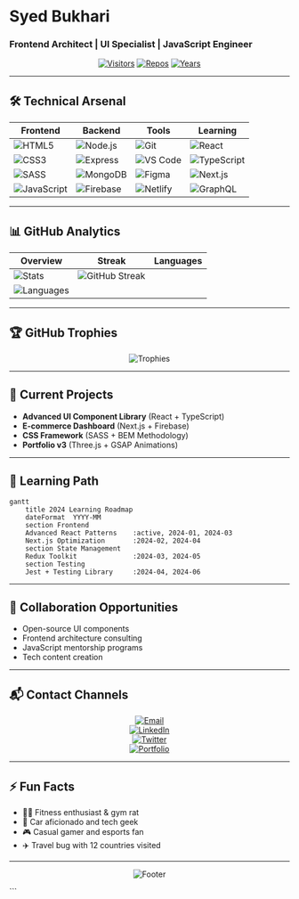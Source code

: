 # Syed Bukhari
### Frontend Architect | UI Specialist | JavaScript Engineer

<div align="center">
  
[![Visitors](https://komarev.com/ghpvc/?username=SyedBukhari2013646&label=PROFILE+VIEWS&color=blueviolet&style=flat-square)](https://github.com/SyedBukhari2013646)
[![Repos](https://badges.pufler.dev/repos/SyedBukhari2013646?color=blue&style=flat-square)](https://github.com/SyedBukhari2013646?tab=repositories)
[![Years](https://badges.pufler.dev/years/SyedBukhari2013646?color=blue&style=flat-square)](https://github.com/SyedBukhari2013646)
  
</div>

---

## 🛠️ Technical Arsenal
<div align="center">

| **Frontend** | **Backend** | **Tools** | **Learning** |
|-------------|------------|----------|-------------|
| ![HTML5](https://img.shields.io/badge/-HTML5-E34F26?style=for-the-badge&logo=html5&logoColor=white) | ![Node.js](https://img.shields.io/badge/-Node.js-339933?style=for-the-badge&logo=node.js&logoColor=white) | ![Git](https://img.shields.io/badge/-Git-F05032?style=for-the-badge&logo=git&logoColor=white) | ![React](https://img.shields.io/badge/-React-20232A?style=for-the-badge&logo=react&logoColor=61DAFB) |
| ![CSS3](https://img.shields.io/badge/-CSS3-1572B6?style=for-the-badge&logo=css3&logoColor=white) | ![Express](https://img.shields.io/badge/-Express-000000?style=for-the-badge&logo=express&logoColor=white) | ![VS Code](https://img.shields.io/badge/-VS_Code-007ACC?style=for-the-badge&logo=visual-studio-code&logoColor=white) | ![TypeScript](https://img.shields.io/badge/-TypeScript-3178C6?style=for-the-badge&logo=typescript&logoColor=white) |
| ![SASS](https://img.shields.io/badge/-SASS-CC6699?style=for-the-badge&logo=sass&logoColor=white) | ![MongoDB](https://img.shields.io/badge/-MongoDB-47A248?style=for-the-badge&logo=mongodb&logoColor=white) | ![Figma](https://img.shields.io/badge/-Figma-F24E1E?style=for-the-badge&logo=figma&logoColor=white) | ![Next.js](https://img.shields.io/badge/-Next.js-000000?style=for-the-badge&logo=next.js&logoColor=white) |
| ![JavaScript](https://img.shields.io/badge/-JavaScript-F7DF1E?style=for-the-badge&logo=javascript&logoColor=black) | ![Firebase](https://img.shields.io/badge/-Firebase-FFCA28?style=for-the-badge&logo=firebase&logoColor=black) | ![Netlify](https://img.shields.io/badge/-Netlify-00C7B7?style=for-the-badge&logo=netlify&logoColor=white) | ![GraphQL](https://img.shields.io/badge/-GraphQL-E10098?style=for-the-badge&logo=graphql&logoColor=white) |

</div>

---

## 📊 GitHub Analytics
<div align="center">
  
| **Overview** | **Streak** | **Languages** |
|--------------|-----------|--------------|
| ![Stats](https://github-readme-stats.vercel.app/api?username=SyedBukhari2013646&show_icons=true&theme=radical&hide_border=true&include_all_commits=true) | ![GitHub Streak](https://streak-stats.demolab.com/?user=SyedBukhari2013646&theme=radical&hide_border=true)
 | ![Languages](https://github-readme-stats.vercel.app/api/top-langs/?username=SyedBukhari2013646&layout=compact&theme=radical&hide_border=true) |
  
</div>

---

## 🏆 GitHub Trophies
<div align="center">
  
![Trophies](https://github-profile-trophy.vercel.app/?username=SyedBukhari2013646&theme=radical&no-bg=true&no-frame=true&column=7&margin-w=15&margin-h=15)

</div>

---

## 🚀 Current Projects
- **Advanced UI Component Library** (React + TypeScript)  
- **E-commerce Dashboard** (Next.js + Firebase)  
- **CSS Framework** (SASS + BEM Methodology)  
- **Portfolio v3** (Three.js + GSAP Animations)  

---

## 🌱 Learning Path
```mermaid
gantt
    title 2024 Learning Roadmap
    dateFormat  YYYY-MM
    section Frontend
    Advanced React Patterns    :active, 2024-01, 2024-03
    Next.js Optimization       :2024-02, 2024-04
    section State Management
    Redux Toolkit              :2024-03, 2024-05
    section Testing
    Jest + Testing Library     :2024-04, 2024-06
```
---

## 🤝 Collaboration Opportunities
- Open-source UI components  
- Frontend architecture consulting  
- JavaScript mentorship programs  
- Tech content creation  

---

## 📬 Contact Channels
<div align="center">

[![Email](https://img.shields.io/badge/Gmail-D14836?style=for-the-badge&logo=gmail&logoColor=white)](mailto:syedbukhari03249334041@gmail.com)  
[![LinkedIn](https://img.shields.io/badge/LinkedIn-0077B5?style=for-the-badge&logo=linkedin&logoColor=white)](https://linkedin.com/in/yourprofile)  
[![Twitter](https://img.shields.io/badge/Twitter-1DA1F2?style=for-the-badge&logo=twitter&logoColor=white)](https://twitter.com/yourhandle)  
[![Portfolio](https://img.shields.io/badge/Portfolio-%23000000.svg?style=for-the-badge&logo=react&logoColor=white)](https://yourportfolio.com)  

</div>

---

## ⚡ Fun Facts
- 🏋️‍♂️ Fitness enthusiast & gym rat  
- 🚗 Car aficionado and tech geek  
- 🎮 Casual gamer and esports fan  
- ✈️ Travel bug with 12 countries visited  

---

<div align="center">

![Footer](https://capsule-render.vercel.app/api?type=waving&color=gradient&height=120&section=footer&fontSize=50)

</div>
```
